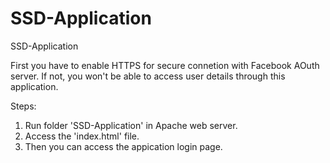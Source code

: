 # SSD-Application
SSD-Application

First you have to enable HTTPS for secure connetion with Facebook AOuth server. If not, you won't be able to access user details through this application.

Steps:
1. Run folder 'SSD-Application' in Apache web server.
2. Access the 'index.html' file.
3. Then you can access the appication login page.
